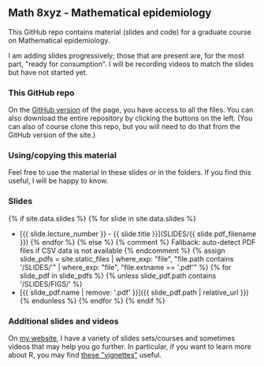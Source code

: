 <link rel="stylesheet" href="{{ "/assets/css/style.css" | relative_url }}">

## Math 8xyz - Mathematical epidemiology

This GitHub repo contains material (slides and code) for a graduate course on Mathematical epidemiology.

I am adding slides progressively; those that are present are, for the most part, "ready for consumption".
I will be recording videos to match the slides but have not started yet.

### This GitHub repo

On the [GitHub version](https://github.com/julien-arino/math-8xyz-math-epi/) of the page, you have access to all the files. You can also download the entire repository by clicking the buttons on the left. (You can also of course clone this repo, but you will need to do that from the GitHub version of the site.)

### Using/copying this material
Feel free to use the material in these slides or in the folders. If you find this useful, I will be happy to know.

### Slides

{% if site.data.slides %}
  {% for slide in site.data.slides %}
- [{{ slide.lecture_number }} - {{ slide.title }}](SLIDES/{{ slide.pdf_filename }})
  {% endfor %}
{% else %}
  {% comment %} Fallback: auto-detect PDF files if CSV data is not available {% endcomment %}
  {% assign slide_pdfs = site.static_files 
    | where_exp: "file", "file.path contains '/SLIDES/'" 
    | where_exp: "file", "file.extname == '.pdf'" 
  %}
  {% for slide_pdf in slide_pdfs %}
    {% unless slide_pdf.path contains '/SLIDES/FIGS/' %}
- [{{ slide_pdf.name | remove: '.pdf' }}]({{ slide_pdf.path | relative_url }})
    {% endunless %}
  {% endfor %}
{% endif %}

### Additional slides and videos

On [my website](https://julien-arino.github.io/teaching/), I have a variety of slides sets/courses and sometimes videos that may help you go further. In particular, if you want to learn more about R, you may find [these "vignettes"](https://julien-arino.github.io/R-for-modellers/) useful.
